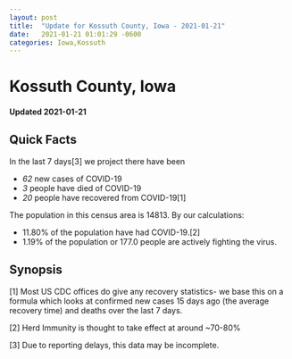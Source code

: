 ```yaml
---
layout: post
title:  "Update for Kossuth County, Iowa - 2021-01-21"
date:   2021-01-21 01:01:29 -0600
categories: Iowa,Kossuth
---
```


# Kossuth County, Iowa
#### Updated 2021-01-21

## Quick Facts

In the last 7 days[3] we project there have been
- *62* new cases of COVID-19
- *3* people have died of COVID-19
- *20* people have recovered from COVID-19[1]

The population in this census area is 14813. By our calculations:
- 11.80% of the population have had COVID-19.[2]
- 1.19% of the population or 177.0 people are actively fighting the virus.

## Synopsis




[1] Most US CDC offices do give any recovery statistics- we base this on a formula which looks at confirmed new cases
15 days ago (the average recovery time) and deaths over the last 7 days.

[2] Herd Immunity is thought to take effect at around ~70-80%

[3] Due to reporting delays, this data may be incomplete.
 
    